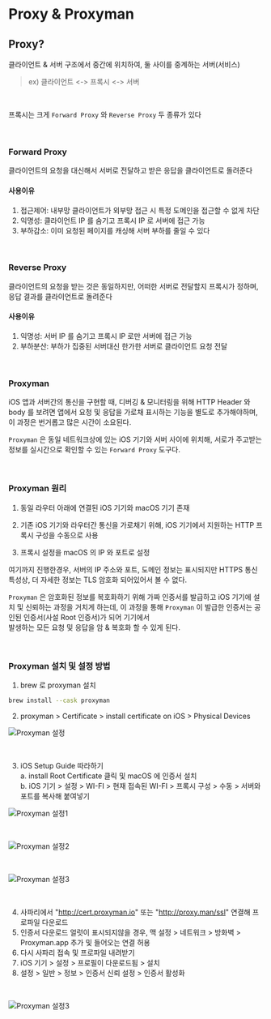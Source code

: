 # Proxy & Proxyman

## Proxy?

클라이언트 & 서버 구조에서 중간에 위치하여, 둘 사이를 중계하는 서버(서비스)  
> ex) 클라이언트 <-> 프록시 <-> 서버

</br>

프록시는 크게 `Forward Proxy` 와 `Reverse Proxy` 두 종류가 있다

</br>

### Forward Proxy

클라이언트의 요청을 대신해서 서버로 전달하고 받은 응답을 클라이언트로 돌려준다

#### 사용이유

1. 접근제어: 내부망 클라이언트가 외부망 접근 시 특정 도메인을 접근할 수 없게 차단
2. 익명성: 클라이언트 IP 를 숨기고 프록시 IP 로 서버에 접근 가능
3. 부하감소: 이미 요청된 페이지를 캐싱해 서버 부하를 줄일 수 있다

</br>

### Reverse Proxy

클라이언트의 요청을 받는 것은 동일하지만, 어떠한 서버로 전달할지 프록시가 정하며, 응답 결과를 클라이언트로 돌려준다

#### 사용이유

1. 익명성: 서버 IP 를 숨기고 프록시 IP 로만 서버에 접근 가능
2. 부하분산: 부하가 집중된 서버대신 한가한 서버로 클라이언트 요청 전달

</br>

### Proxyman

iOS 앱과 서버간의 통신을 구현할 때, 디버깅 & 모니터링을 위해 HTTP Header 와 body 를 보려면 
앱에서 요청 및 응답을 가로채 표시하는 기능을 별도로 추가해야하며, 이 과정은 번거롭고 많은 시간이 소요된다.

`Proxyman` 은 동일 네트워크상에 있는 iOS 기기와 서버 사이에 위치해,
서로가 주고받는 정보를 실시간으로 확인할 수 있는 `Forward Proxy` 도구다.

</br>

### Proxyman 원리

1. 동일 라우터 아래에 연결된 iOS 기기와 macOS 기기 존재

2. 기존 iOS 기기와 라우터간 통신을 가로채기 위해, iOS 기기에서 지원하는 
HTTP 프록시 구성을 수동으로 사용

3. 프록시 설정을 macOS 의 IP 와 포트로 설정

여기까지 진행한경우, 서버의 IP 주소와 포트, 도메인 정보는 표시되지만
HTTPS 통신 특성상, 더 자세한 정보는 TLS 암호화 되어있어서 볼 수 없다.

`Proxyman` 은 암호화된 정보를 복호화하기 위해 가짜 인증서를 발급하고 iOS 기기에 설치 및 신뢰하는 과정을 거치게 하는데,
이 과정을 통해 `Proxyman` 이 발급한 인증서는 공인된 인증서(사설 Root 인증서)가 되어 기기에서  
발생하는 모든 요청 및 응답을 암 & 복호화 할 수 있게 된다.

</br>

### Proxyman 설치 및 설정 방법

1. brew 로 proxyman 설치
```bash
brew install --cask proxyman
```
2. proxyman > Certificate > install certificate on iOS > Physical Devices

![Proxyman 설정](../Resource/Image/IOS/imgiOSProxymanSetting1.png)

</br>

3. iOS Setup Guide 따라하기  
	a. install Root Certificate 클릭 및 macOS 에 인증서 설치  
	b. iOS 기기 > 설정 > WI-FI > 현재 접속된 WI-FI > 프록시 구성 > 수동 > 서버와 포트를 복사해 붙여넣기

![Proxyman 설정1](../Resource/Image/IOS/imgiOSProxymanSetting2.png)

</br>

![Proxyman 설정2](../Resource/Image/IOS/imgiOSHTTPProxySetting1.jpeg)

</br>

![Proxyman 설정3](../Resource/Image/IOS/imgiOSHTTPProxySetting2.jpeg)

</br>

4. 사파리에서 "http://cert.proxyman.io" 또는 "http://proxy.man/ssl" 연결해 프로파일 다운로드
5. 인증서 다운로드 얼럿이 표시되지않을 경우, 맥 설정 > 네트워크 > 방화벽 > Proxyman.app 추가 및 들어오는 연결 허용
6. 다시 사파리 접속 및 프로파일 내려받기
7. iOS 기기 > 설정 > 프로필이 다운로드됨 > 설치
8. 설정 > 일반 > 정보 > 인증서 신뢰 설정 > 인증서 활성화

</br>

![Proxyman 설정3](../Resource/Image/IOS/imgiOSHTTPProxySetting3.jpeg)